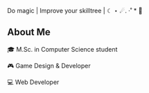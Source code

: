 Do magic | Improve your skilltree | ☾ ⋆ ☄︎. ·˚ * 🔭

## About Me

🎓 M.Sc. in Computer Science student

🎮 Game Design & Developer

💻 Web Developer
